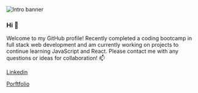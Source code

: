 ![Intro banner](https://user-images.githubusercontent.com/65608809/116837037-ceecc680-ab96-11eb-8444-646d8d03aa7f.jpg)
### Hi 👋
Welcome to my GitHub profile! Recently completed a coding bootcamp in full stack web development and am currently working on projects to continue learning JavaScript and React. 
Please contact me with any questions or ideas for collaboration! 📫 

[Linkedin](https://www.linkedin.com/in/nicolekleinmann/)

[Porftfolio](https://www.nicolekleinmann.com)


<!--
**nkleinmann/nkleinmann** is a ✨ _special_ ✨ repository because its `README.md` (this file) appears on your GitHub profile.

Here are some ideas to get you started:

- 🔭 I’m currently working on ...
- 🌱 I’m currently learning ...
- 👯 I’m looking to collaborate on ...
- 🤔 I’m looking for help with ...
- 💬 Ask me about ...
- 📫 How to reach me: ...
- 😄 Pronouns: ...
- ⚡ Fun fact: ...
-->
